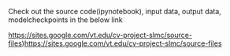 Check out the source code(ipynotebook), input data, output data, modelcheckpoints in the below link

https://sites.google.com/vt.edu/cv-project-slmc/source-files)https://sites.google.com/vt.edu/cv-project-slmc/source-files
